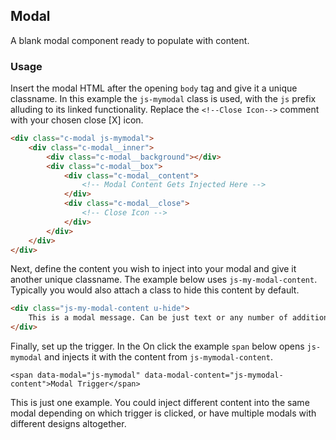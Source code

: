 ## Modal
A blank modal component ready to populate with content.

### Usage
Insert the modal HTML after the opening `body` tag and give it a unique classname. In this example the `js-mymodal` class is used, with the `js` prefix alluding to its linked functionality. Replace the `<!--Close Icon-->` comment with your chosen close [X] icon.

```html
<div class="c-modal js-mymodal">
	<div class="c-modal__inner">
		<div class="c-modal__background"></div>
		<div class="c-modal__box">
			<div class="c-modal__content">
				<!-- Modal Content Gets Injected Here -->
			</div>
			<div class="c-modal__close">
				<!-- Close Icon -->
			</div>
		</div>
	</div>
</div>
```

Next, define the content you wish to inject into your modal and give it another unique classname. The example below uses `js-my-modal-content`. Typically you would also attach a class to hide this content by default.

```html
<div class="js-my-modal-content u-hide">
	This is a modal message. Can be just text or any number of additional elements.
</div>
```

Finally, set up the trigger. In the On click the example `span` below opens `js-mymodal` and injects it with the content from `js-mymodal-content`. 
```
<span data-modal="js-mymodal" data-modal-content="js-mymodal-content">Modal Trigger</span>
```

This is just one example. You could inject different content into the same modal depending on which trigger is clicked, or have multiple modals with different designs altogether. 